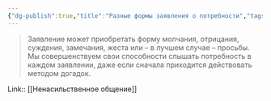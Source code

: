 ```yaml
---
{"dg-publish":true,"title":"Разные формы заявления о потребности","tags":["quotes"],"date":"2021-01-11T20:12:00+04:00","modified_at":"2023-03-13T20:43:09+04:00","alias":"Разные формы заявления о потребности","permalink":"/quotes/202101112015/","dgPassFrontmatter":true}
---
```



> Заявление может приобретать форму молчания, отрицания, суждения, замечания, жеста или – в лучшем случае – просьбы. Мы совершенствуем свои способности слышать потребность в каждом заявлении, даже если сначала приходится действовать методом догадок.

Link:: [[Ненасильственное общение]]
